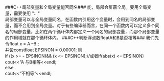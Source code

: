 ###C++局部变量和全局变量能否同名###
能，局部会屏蔽全局。要用全局变量，需要使用 ":: "   
局部变量可以与全局变量同名，在函数内引用这个变量时，会用到同名的局部变量，而不会用到全局变量。对于有些编译器而言，在同一个函数内可以定义多个同名的局部变量，比如在两个循环体内都定义一个同名的局部变量，而那个局部变量的作用域就在那个循环体内。 
###C++判断浮点数floatA和B是否相等###
我们先令float  x = A –B ;   
并设constfloat EPSINON = 0.00001;  则   
if ((x >= - EPSINON)&& (x <= EPSINON);//或者if(abs(x) <= EPSINON)   
cout<<”A 与B相等<<endl;   
else   
cout<<”不相等”<<endl;   